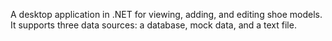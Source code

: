 A desktop application in .NET for viewing, adding, and editing shoe models. It supports three data sources: a database, mock data, and a text file.
